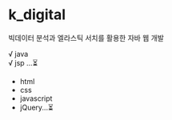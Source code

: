 # k_digital
빅데이터 분석과 엘라스틱 서치를 활용한 자바 웹 개발

√ java <br>
√ jsp ...⏳<br>
  - html <br>
  - css <br>
  - javascript <br>
  - jQuery...⏳ 
